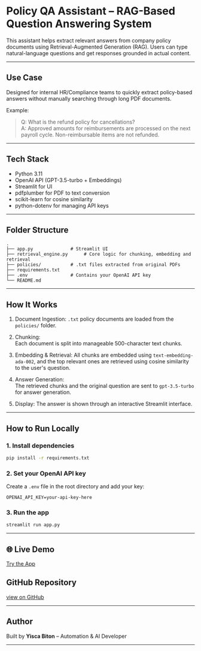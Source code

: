 # Policy QA Assistant – RAG-Based Question Answering System

This assistant helps extract relevant answers from company policy documents using Retrieval-Augmented Generation (RAG). Users can type natural-language questions and get responses grounded in actual content.

---

## Use Case

Designed for internal HR/Compliance teams to quickly extract policy-based answers without manually searching through long PDF documents.

Example:
> Q: What is the refund policy for cancellations?  
> A: Approved amounts for reimbursements are processed on the next payroll cycle. Non-reimbursable items are not refunded.

---

## Tech Stack

- Python 3.11  
- OpenAI API (GPT-3.5-turbo + Embeddings)  
- Streamlit for UI  
- pdfplumber for PDF to text conversion  
- scikit-learn for cosine similarity  
- python-dotenv for managing API keys  

---

## Folder Structure

```
.
├── app.py              # Streamlit UI
├── retrieval_engine.py      # Core logic for chunking, embedding and retrieval
├── policies/           # .txt files extracted from original PDFs
├── requirements.txt
├── .env                # Contains your OpenAI API key
└── README.md
```

---

##  How It Works

1. Document Ingestion: 
   `.txt` policy documents are loaded from the `policies/` folder.

2. Chunking:  
   Each document is split into manageable 500-character text chunks.

3. Embedding & Retrieval: 
   All chunks are embedded using `text-embedding-ada-002`, and the top relevant ones are retrieved using cosine similarity to the user's question.

4. Answer Generation:  
   The retrieved chunks and the original question are sent to `gpt-3.5-turbo` for answer generation.

5. Display:
   The answer is shown through an interactive Streamlit interface.

---

## How to Run Locally

### 1. Install dependencies

```bash
pip install -r requirements.txt
```

### 2. Set your OpenAI API key

Create a `.env` file in the root directory and add your key:

```
OPENAI_API_KEY=your-api-key-here
```

### 3. Run the app

```bash
streamlit run app.py
```

---

## 🌐 Live Demo
[Try the App](https://6df63fa3-085c-487d-a4f0-5145a083bbfc-00-tmi8knx8ff2t.pike.replit.dev/)

## GitHub Repository
[view on GitHub](https://github.com/Yiscab/policy-qa-assistant)

---

## Author

Built by **Yisca Biton** – Automation & AI Developer  

---